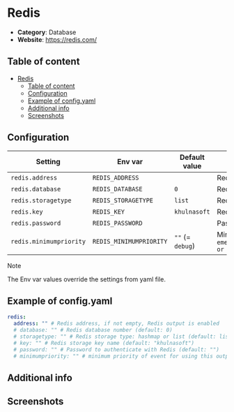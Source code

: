 # Redis

- **Category**: Database
- **Website**: https://redis.com/

## Table of content

- [Redis](#redis)
  - [Table of content](#table-of-content)
  - [Configuration](#configuration)
  - [Example of config.yaml](#example-of-configyaml)
  - [Additional info](#additional-info)
  - [Screenshots](#screenshots)

## Configuration

| Setting                 | Env var                 | Default value    | Description                                                                                                                         |
| ----------------------- | ----------------------- | ---------------- | ----------------------------------------------------------------------------------------------------------------------------------- |
| `redis.address`         | `REDIS_ADDRESS`         |                  | Redis address, if not empty, Redis output is **enabled**                                                                            |
| `redis.database`        | `REDIS_DATABASE`        | `0`              | Redis database number                                                                                                               |
| `redis.storagetype`     | `REDIS_STORAGETYPE`     | `list`           | Redis storage type: `hashmap` or `list`                                                                                             |
| `redis.key`             | `REDIS_KEY`             | `khulnasoft`          | Redis storage key name                                                                                                              |
| `redis.password`        | `REDIS_PASSWORD`        |                  | Password to authenticate with Redis                                                                                                 |
| `redis.minimumpriority` | `REDIS_MINIMUMPRIORITY` | `""` (= `debug`) | Minimum priority of event for using this output, order is `emergency,alert,critical,error,warning,notice,informational,debug or ""` |

> [!NOTE]
The Env var values override the settings from yaml file.

## Example of config.yaml

```yaml
redis:
  address: "" # Redis address, if not empty, Redis output is enabled
  # database: "" # Redis database number (default: 0)
  # storagetype: "" # Redis storage type: hashmap or list (default: list)
  # key: "" # Redis storage key name (default: "khulnasoft")
  # password: "" # Password to authenticate with Redis (default: "")
  # minimumpriority: "" # minimum priority of event for using this output, order is emergency|alert|critical|error|warning|notice|informational|debug or "" (default)
```

## Additional info

## Screenshots
